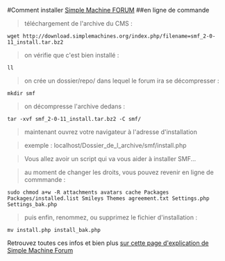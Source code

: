 #Comment installer [Simple Machine FORUM](http://www.simplemachines.org/)
##en ligne de commande

>téléchargement de l'archive du CMS :

```wget http://download.simplemachines.org/index.php/filename=smf_2-0-11_install.tar.bz2```

>on vérifie que c'est bien installé :

`ll`

>on crée un dossier/repo/ dans lequel le forum ira se décompresser :

```mkdir smf```

>on décompresse l'archive dedans :

```tar -xvf smf_2-0-11_install.tar.bz2 -C smf/```

>maintenant ouvrez votre navigateur à l'adresse d'installation

>exemple : localhost/Dossier_de_l_archive/smf/install.php

>Vous allez avoir un script qui va vous aider à installer SMF...

>au moment de changer les droits, vous pouvez revenir en ligne de commmande :

```sudo chmod a+w -R attachments avatars cache Packages Packages/installed.list Smileys Themes agreement.txt Settings.php Settings_bak.php```

>puis enfin, renommez, ou supprimez le fichier d'installation :

```mv install.php install_bak.php```

Retrouvez toutes ces infos et bien plus [sur cette page d'explication de Simple Machine Forum](http://wiki.simplemachines.org/smf/Installing)
